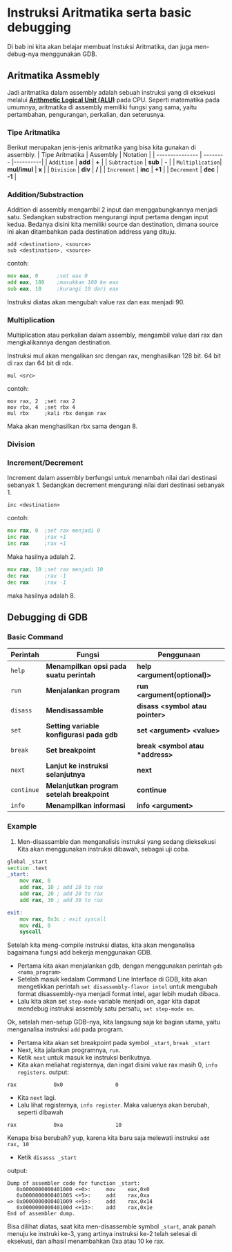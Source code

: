# Instruksi Aritmatika serta basic debugging

Di bab ini kita akan belajar membuat Instuksi Aritmatika, dan juga men-debug-nya menggunakan GDB.

## Aritmatika Assmebly
Jadi aritmatika dalam assembly adalah sebuah instruksi yang di eksekusi melalui [**Arithmetic Logical Unit (ALU)**](https://en.wikipedia.org/wiki/Arithmetic_logic_unit) pada CPU. Seperti matematika pada umumnya, aritmatika di assembly memiliki fungsi yang sama, yaitu pertambahan, pengurangan, perkalian, dan seterusnya.

### Tipe Aritmatika
Berikut merupakan jenis-jenis aritmatika yang bisa kita gunakan di assembly.
| Tipe Aritmatika | Assembly | Notation |
| --------------- | -------- |----------|
| `Addition`      | **add**  | **+**    |
| `Subtraction`   | **sub**  | **-**    |
| `Multiplication`| **mul/imul**  | **x**    |
| `Division`      | **div**  | **/**    |
| `Increment`     | **inc**  | **+1**   |
| `Decrement`     | **dec**  | **-1**   |

### Addition/Substraction
Addition di assembly mengambil 2 input dan menggabungkannya menjadi satu. Sedangkan substraction mengurangi input pertama dengan input kedua. Bedanya disini kita memiliki source dan destination, dimana source ini akan ditambahkan pada destination address yang dituju.
```
add <destination>, <source>
sub <destination>, <source>
```
contoh:
```asm
mov eax, 0      ;set eax 0
add eax, 100    ;masukkan 100 ke eax
sub eax, 10     ;kurangi 10 dari eax
```
Instruksi diatas akan mengubah value rax dan eax menjadi 90.

### Multiplication
Multiplication atau perkalian dalam assembly, mengambil value dari rax dan mengkalikannya dengan destination.

Instruksi mul akan mengalikan src dengan rax, menghasilkan 128 bit. 64 bit di rax dan 64 bit di rdx.
```
mul <src>
```
contoh:
```
mov rax, 2  ;set rax 2
mov rbx, 4  ;set rbx 4
mul rbx     ;kali rbx dengan rax
```
Maka akan menghasilkan rbx sama dengan 8.

### Division
### Increment/Decrement
Increment dalam assembly berfungsi untuk menambah nilai dari destinasi sebanyak 1. Sedangkan decrement mengurangi nilai dari destinasi sebanyak 1.
```
inc <destination>
```
contoh:
```asm
mov rax, 0  ;set rax menjadi 0
inc rax     ;rax +1
inc rax     ;rax +1
```
Maka hasilnya adalah 2.
```asm
mov rax, 10 ;set rax menjadi 10
dec rax     ;rax -1
dec rax     ;rax -1
```
maka hasilnya adalah 8.

## Debugging di GDB
### Basic Command
| Perintah        | Fungsi   | Penggunaan |
| --------------- | -------- | ---------- |
| `help`          | **Menampilkan opsi pada suatu perintah**| **help \<argument(optional)>** |
| `run`           | **Menjalankan program** | **run <argument(optional)>** |
| `disass`        | **Mendisassamble** | **disass \<symbol atau pointer>**|
| `set`           | **Setting variable konfigurasi pada gdb**| **set \<argument>  \<value>** |
| `break`         | **Set breakpoint**| **break \<symbol atau \*address>** |
| `next`          | **Lanjut ke instruksi selanjutnya**| **next** |
| `continue`      | **Melanjutkan program setelah breakpoint** | **continue**|
| `info`          | **Menampilkan informasi**| **info \<argument>** |

### Example
1. Men-disassamble dan menganalisis instruksi yang sedang dieksekusi
Kita akan menggunakan instruksi dibawah, sebagai uji coba.
```asm
global _start
section .text
_start:
    mov rax, 0
    add rax, 10 ; add 10 to rax
    add rax, 20 ; add 20 to rax
    add rax, 30 ; add 30 to rax

exit:
    mov rax, 0x3c ; exit syscall
    mov rdi, 0
    syscall
```
Setelah kita meng-compile instruksi diatas, kita akan menganalisa bagaimana fungsi add bekerja menggunakan GDB.

- Pertama kita akan menjalankan gdb, dengan menggunakan perintah `gdb <nama_program>`
- Setelah masuk kedalam Command Line Interface di GDB, kita akan mengetikkan perintah `set disassembly-flavor intel` untuk mengubah format disassembly-nya menjadi format intel, agar lebih mudah dibaca.
- Lalu kita akan set `step-mode` variable menjadi on, agar kita dapat mendebug instruksi assembly satu persatu, `set step-mode on`.

Ok, setelah men-setup GDB-nya, kita langsung saja ke bagian utama, yaitu menganalisa instruksi `add` pada program.
- Pertama kita akan set breakpoint pada symbol `_start`, `break _start`
- Next, kita jalankan programnya, `run`.
- Ketik `next` untuk masuk ke instruksi berikutnya.
- Kita akan meliahat registernya, dan ingat disini value rax masih 0, `info registers`.
output:
```
rax            0x0                 0
```
- Kita `next` lagi.
- Lalu lihat registernya, `info register`. Maka valuenya akan berubah, seperti dibawah
```
rax            0xa                 10
```
Kenapa bisa berubah? yup, karena kita baru saja melewati instruksi `add rax, 10`

- Ketik `disasss _start`

output:
```
Dump of assembler code for function _start:
   0x0000000000401000 <+0>:     mov    eax,0x0
   0x0000000000401005 <+5>:     add    rax,0xa
=> 0x0000000000401009 <+9>:     add    rax,0x14
   0x000000000040100d <+13>:    add    rax,0x1e
End of assembler dump.
```
Bisa dilihat diatas, saat kita men-disassemble symbol `_start`, anak panah menuju ke instruki ke-3, yang artinya instruksi ke-2 telah selesai di eksekusi, dan alhasil menambahkan 0xa atau 10 ke rax.
